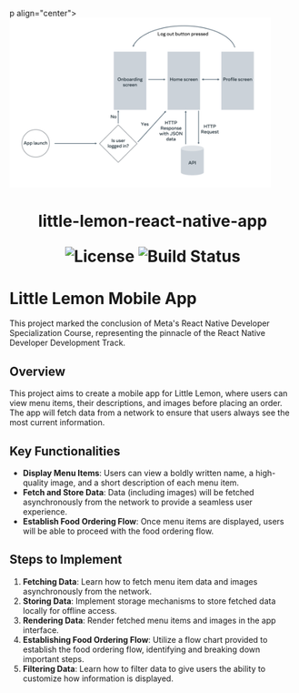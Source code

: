 p align="center">
  <img src="architecture.png" alt="little-lemon-react-native-app" width="460">
</p>

<h1 align="center">little-lemon-react-native-app</h>

<p align="center">
  <img alt="License" src="https://img.shields.io/badge/license-MIT-blue.svg">
  <img alt="Build Status" src="https://img.shields.io/badge/build-passing-teal.svg">
</p>

# Little Lemon Mobile App

This project marked the conclusion of Meta's React Native Developer Specialization Course, representing the pinnacle of the React Native Developer Development Track.

## Overview

This project aims to create a mobile app for Little Lemon, where users can view menu items, their descriptions, and images before placing an order. The app will fetch data from a network to ensure that users always see the most current information.

## Key Functionalities

- **Display Menu Items**: Users can view a boldly written name, a high-quality image, and a short description of each menu item.
- **Fetch and Store Data**: Data (including images) will be fetched asynchronously from the network to provide a seamless user experience.
- **Establish Food Ordering Flow**: Once menu items are displayed, users will be able to proceed with the food ordering flow.

## Steps to Implement

1. **Fetching Data**: Learn how to fetch menu item data and images asynchronously from the network.
2. **Storing Data**: Implement storage mechanisms to store fetched data locally for offline access.
3. **Rendering Data**: Render fetched menu items and images in the app interface.
4. **Establishing Food Ordering Flow**: Utilize a flow chart provided to establish the food ordering flow, identifying and breaking down important steps.
5. **Filtering Data**: Learn how to filter data to give users the ability to customize how information is displayed.


